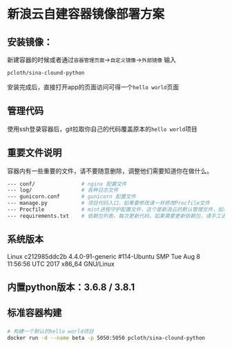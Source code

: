 # 新浪云自建容器镜像部署方案

## 安装镜像：
新建容器的时候或者通过`容器管理页面`->`自定义镜像`->`外部镜像`
输入
```sh
pcloth/sina-clound-python
```

安装完成后，直接打开app的页面访问可得一个`hello world`页面

## 管理代码
使用ssh登录容器后，git拉取你自己的代码覆盖原本的`hello world`项目

## 重要文件说明
容器内有一些重要的文件，请不要随意删除，调整他们需要知道你在做什么。
```sh
--- conf/               # nginx 配置文件
--- log/                # 各种日志文件
--- gunicorn.conf       # gunicorn 配置文件
--- manage.py           # 项目代码入口，如果要修改请一并修改Procfile文件
--- Procfile            # mint进程守护配置文件，这个是新浪云的默认管理文件，如果不配置这个，容器每次重启将需要你手工进行启动项目。
--- requirements.txt    # 依赖包列表，每次更新代码，如果需要更新依赖包，请手工进入容器更新。
```



## 系统版本
Linux c212985ddc2b 4.4.0-91-generic #114-Ubuntu SMP Tue Aug 8 11:56:56 UTC 2017 x86_64 GNU/Linux

## 内置python版本：3.6.8 / 3.8.1

## 标准容器构建
### 
### 
```sh
# 构建一个默认的hello world项目
docker run -d --name beta -p 5050:5050 pcloth/sina-clound-python
```